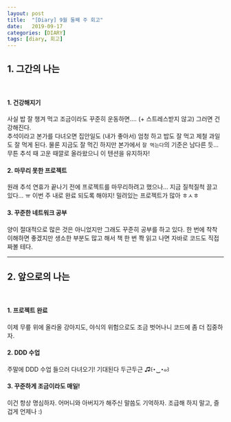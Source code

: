 ```yaml
---
layout: post
title:  "[Diary] 9월 둘째 주 회고"
date:   2019-09-17
categories: [DIARY]
tags: [diary, 회고]
---
```


## 1. 그간의 나는

<br/>

#### 1. 건강해지기
사실 밥 잘 챙겨 먹고 조금이라도 꾸준히 운동하면.... (+ 스트레스받지 않고) 그러면 건강해진다.  
추석이라고 본가를 다녀오면 집안일도 (내가 좋아서) 엄청 하고 밥도 잘 먹고 제철 과일도 잘 먹게 된다. 물론 지금도 잘 먹긴 하지만 본가에서 `잘 먹는다`의 기준은 남다른 듯... 무튼 추석 때 고운 때깔로 올라왔으니 이 텐션을 유지하자! 

#### 2. 마무리 못한 프로젝트
원래 추석 연휴가 끝나기 전에 프로젝트를 마무리하려고 했으나... 지금 질척질척 끌고 있다... ㅠ 이번 주 내로 완료 되도록 해야지! 밀려있는 프로젝트가 많아 ㅎㅅㅎ

#### 3. 꾸준한 네트워크 공부
양이 절대적으로 많은 것은 아니었지만 그래도 꾸준히 공부를 하고 있다. 한 번에 착착 이해하면 좋겠지만 생소한 부분도 많고 해서 책 한 번 쫙 읽고 나면 자바로 코드도 직접 짜볼 테다.

---

## 2. 앞으로의 나는

<br/>

#### 1. 프로젝트 완료
이제 무릎 위에 올라올 강아지도, 야식의 위험으로도 조금 벗어나니 코드에 좀 더 집중하자.

#### 2. DDD 수업
주말에 DDD 수업 들으러 다녀오기! 기대된다 두근두근 ♫꒰･‿･๑꒱

#### 3. 꾸준하게 조금이라도 매일!
이건 항상 명심하자. 어머니와 아버지가 해주신 말씀도 기억하자. 
조급해 하지 말고, 즐겁게 언제나 :)  
